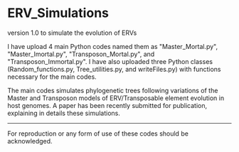# ERV_Simulations
version 1.0 to simulate the evolution of ERVs

I have upload 4 main Python codes named them as "Master_Mortal.py", "Master_Imortal.py", "Transposon_Mortal.py", and "Transposon_Immortal.py".
I have also uploaded three Python classes (Random_functions.py, Tree_utilities.py, and writeFiles.py) with functions necessary for the main codes.

The main codes simulates phylogenetic trees following variations of the Master and Transposon models of ERV/Transposable element evolution in host genomes.
A paper has been recently submitted for publication, explaining in details these simulations. 


___________________

For reproduction or any form of use of these codes should be acknowledged. 
